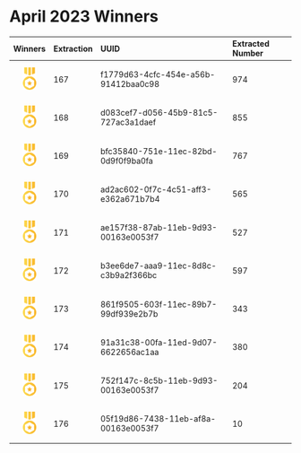 # April 2023 Winners

|                                       Winners                                        | Extraction | UUID                                 | Extracted Number |
| :----------------------------------------------------------------------------------: | :--------- | :----------------------------------- | :--------------- |
| <img src="../prize.svg" style="height: 40px; margin-top: 10px; margin-bottom: 10px"> | 167        | f1779d63-4cfc-454e-a56b-91412baa0c98 | 974              |
| <img src="../prize.svg" style="height: 40px; margin-top: 10px; margin-bottom: 10px"> | 168        | d083cef7-d056-45b9-81c5-727ac3a1daef | 855              |
| <img src="../prize.svg" style="height: 40px; margin-top: 10px; margin-bottom: 10px"> | 169        | bfc35840-751e-11ec-82bd-0d9f0f9ba0fa | 767              |
| <img src="../prize.svg" style="height: 40px; margin-top: 10px; margin-bottom: 10px"> | 170        | ad2ac602-0f7c-4c51-aff3-e362a671b7b4 | 565              |
| <img src="../prize.svg" style="height: 40px; margin-top: 10px; margin-bottom: 10px"> | 171        | ae157f38-87ab-11eb-9d93-00163e0053f7 | 527              |
| <img src="../prize.svg" style="height: 40px; margin-top: 10px; margin-bottom: 10px"> | 172        | b3ee6de7-aaa9-11ec-8d8c-c3b9a2f366bc | 597              |
| <img src="../prize.svg" style="height: 40px; margin-top: 10px; margin-bottom: 10px"> | 173        | 861f9505-603f-11ec-89b7-99df939e2b7b | 343              |
| <img src="../prize.svg" style="height: 40px; margin-top: 10px; margin-bottom: 10px"> | 174        | 91a31c38-00fa-11ed-9d07-6622656ac1aa | 380              |
| <img src="../prize.svg" style="height: 40px; margin-top: 10px; margin-bottom: 10px"> | 175        | 752f147c-8c5b-11eb-9d93-00163e0053f7 | 204              |
| <img src="../prize.svg" style="height: 40px; margin-top: 10px; margin-bottom: 10px"> | 176        | 05f19d86-7438-11eb-af8a-00163e0053f7 | 10               |


